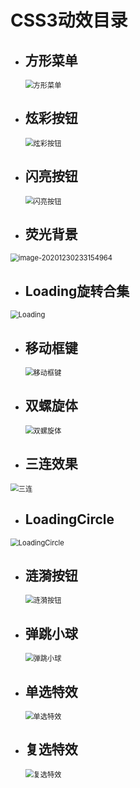 # CSS3动效目录

- ## 方形菜单

  <img src="README.assets/%E6%96%B9%E5%BD%A2%E8%8F%9C%E5%8D%95.gif" alt="方形菜单" style="zoom: 80%;" />

- ## 炫彩按钮

  <img src="README.assets/%E7%82%AB%E5%BD%A9%E6%8C%89%E9%92%AE.gif" alt="炫彩按钮" style="zoom: 80%;" />


- ## 闪亮按钮

  <img src="README.assets/%E9%97%AA%E4%BA%AE%E6%8C%89%E9%92%AE.gif" alt="闪亮按钮" style="zoom:80%;" />

- ## 荧光背景

<img src="README.assets/image-20201230233154964.png" alt="image-20201230233154964" style="zoom:80%;" />

- ## Loading旋转合集

<img src="README.assets/Loading.gif" alt="Loading" style="zoom:80%;" />



- ## 移动框键

  <img src="README.assets/%E7%A7%BB%E5%8A%A8%E6%A1%86%E9%94%AE.gif" alt="移动框键" style="zoom:80%;" />

- ## 双螺旋体

  <img src="README.assets/%E5%8F%8C%E8%9E%BA%E6%97%8B%E4%BD%93.gif" alt="双螺旋体" style="zoom:80%;" />

- ## 三连效果

<img src="README.assets/%E4%B8%89%E8%BF%9E.gif" alt="三连" style="zoom:80%;" />

- ## LoadingCircle

<img src="README.assets/LoadingCircle.gif" alt="LoadingCircle" style="zoom:80%;" />

- ## 涟漪按钮

  <img src="README.assets/%E6%B6%9F%E6%BC%AA%E6%8C%89%E9%92%AE.gif" alt="涟漪按钮" style="zoom:80%;" />

- ## 弹跳小球

  <img src="README.assets/%E5%BC%B9%E8%B7%B3%E5%B0%8F%E7%90%83.gif" alt="弹跳小球" style="zoom:80%;" />

- ## 单选特效

  <img src="README.assets/%E5%8D%95%E9%80%89%E7%89%B9%E6%95%88.gif" alt="单选特效" style="zoom:80%;" />

- ## 复选特效

  <img src="README.assets/%E5%A4%8D%E9%80%89%E7%89%B9%E6%95%88.gif" alt="复选特效" style="zoom:80%;" />
